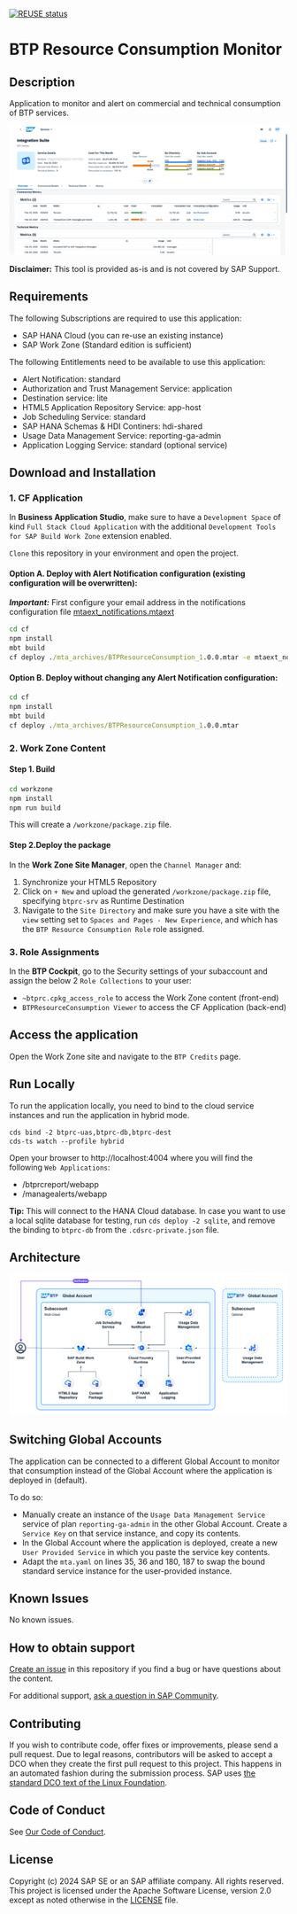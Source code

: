 [![REUSE status](https://api.reuse.software/badge/github.com/SAP-samples/btp-resource-consumption-monitor)](https://api.reuse.software/info/github.com/SAP-samples/btp-resource-consumption-monitor)

# BTP Resource Consumption Monitor

## Description

Application to monitor and alert on commercial and technical consumption of BTP services.

![Screenshot of a service page](./service.png)

**Disclaimer:**
This tool is provided as-is and is not covered by SAP Support.

## Requirements

The following Subscriptions are required to use this application:
- SAP HANA Cloud (you can re-use an existing instance)
- SAP Work Zone (Standard edition is sufficient)
<!-- - Your user needs to have either the `Global Account Viewer` or `Global Account Administrator` role *(TBC)* -->

The following Entitlements need to be available to use this application:
- Alert Notification: standard
- Authorization and Trust Management Service: application
- Destination service: lite
- HTML5 Application Repository Service: app-host
- Job Scheduling Service: standard
- SAP HANA Schemas & HDI Continers: hdi-shared
- Usage Data Management Service: reporting-ga-admin
- Application Logging Service: standard (optional service)

## Download and Installation

### 1. CF Application
In **Business Application Studio**, make sure to have a `Development Space` of kind `Full Stack Cloud Application` with the additional `Development Tools for SAP Build Work Zone` extension enabled.

`Clone` this repository in your environment and open the project.

#### Option A. Deploy with Alert Notification configuration (existing configuration will be overwritten):
***Important:*** First configure your email address in the notifications configuration file [mtaext_notifications.mtaext](/cf/mtaext_notifications.mtaext#L19)

```cmd
cd cf
npm install
mbt build
cf deploy ./mta_archives/BTPResourceConsumption_1.0.0.mtar -e mtaext_notifications.mtaext
```

#### Option B. Deploy without changing any Alert Notification configuration:
```cmd
cd cf
npm install
mbt build
cf deploy ./mta_archives/BTPResourceConsumption_1.0.0.mtar
```

### 2. Work Zone Content

#### Step 1. Build
```cmd
cd workzone
npm install
npm run build
```

This will create a `/workzone/package.zip` file.

#### Step 2.Deploy the package
In the **Work Zone Site Manager**, open the `Channel Manager` and:
1. Synchronize your HTML5 Repository
2. Click on `+ New` and upload the generated `/workzone/package.zip` file, specifying `btprc-srv` as Runtime Destination
3. Navigate to the `Site Directory` and make sure you have a site with the `view` setting set to `Spaces and Pages - New Experience`, and which has the `BTP Resource Consumption Role` role assigned.

### 3. Role Assignments
In the **BTP Cockpit**, go to the Security settings of your subaccount and assign the below 2 `Role Collections` to your user:
- `~btprc.cpkg_access_role` to access the Work Zone content (front-end)
- `BTPResourceConsumption Viewer` to access the CF Application (back-end)

## Access the application

Open the Work Zone site and navigate to the `BTP Credits` page.

## Run Locally
To run the application locally, you need to bind to the cloud service instances and run the application in hybrid mode. 
```
cds bind -2 btprc-uas,btprc-db,btprc-dest
cds-ts watch --profile hybrid
```

Open your browser to http://localhost:4004 where you will find the following `Web Applications`:
- /btprcreport/webapp
- /managealerts/webapp

**Tip:** This will connect to the HANA Cloud database. In case you want to use a local sqlite database for testing, run `cds deploy -2 sqlite`, and remove the binding to `btprc-db` from the `.cdsrc-private.json` file.

## Architecture
![BTP Architecture](./btprc-architecture.png)

## Switching Global Accounts
The application can be connected to a different Global Account to monitor that consumption instead of the Global Account where the application is deployed in (default).

To do so:
- Manually create an instance of the `Usage Data Management Service` service of plan `reporting-ga-admin` in the other Global Account. Create a `Service Key` on that service instance, and copy its contents.
- In the Global Account where the application is deployed, create a new `User Provided Service` in which you paste the service key contents.
- Adapt the `mta.yaml` on lines 35, 36 and 180, 187 to swap the bound standard service instance for the user-provided instance.

## Known Issues
No known issues.

## How to obtain support
[Create an issue](https://github.com/SAP-samples/btp-resource-consumption-monitor/issues) in this repository if you find a bug or have questions about the content.
 
For additional support, [ask a question in SAP Community](https://community.sap.com/t5/forums/postpage/choose-node/true/board-id/application-developmentforum-board).

## Contributing
If you wish to contribute code, offer fixes or improvements, please send a pull request. Due to legal reasons, contributors will be asked to accept a DCO when they create the first pull request to this project. This happens in an automated fashion during the submission process. SAP uses [the standard DCO text of the Linux Foundation](https://developercertificate.org/).

## Code of Conduct

See [Our Code of Conduct](CODE_OF_CONDUCT.md).

## License
Copyright (c) 2024 SAP SE or an SAP affiliate company. All rights reserved. This project is licensed under the Apache Software License, version 2.0 except as noted otherwise in the [LICENSE](LICENSE) file.

